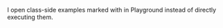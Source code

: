 I open class-side examples marked with <plagroundExample> in Playground instead of directly executing them.